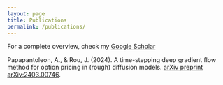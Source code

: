 ```yaml
---
layout: page
title: Publications
permalink: /publications/
---
```


For a complete overview, check my [Google Scholar](https://scholar.google.nl/citations?user=AuvzKVwAAAAJ&hl=nl)

Papapantoleon, A., & Rou, J. (2024). A time-stepping deep gradient flow method for option pricing in (rough) diffusion models. [arXiv preprint arXiv:2403.00746](https://arxiv.org/abs/2403.00746).
